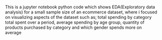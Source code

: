 This is a jupyter notebook python code which shows EDA(Exploratory data analysis) for a small sample size of an ecommerce dataset, where i focused on visualizing aspects of the dataset such as; total spending by category
total spent over a period, average spending by age group, quantity of products purchased by category and which gender spends more on average
